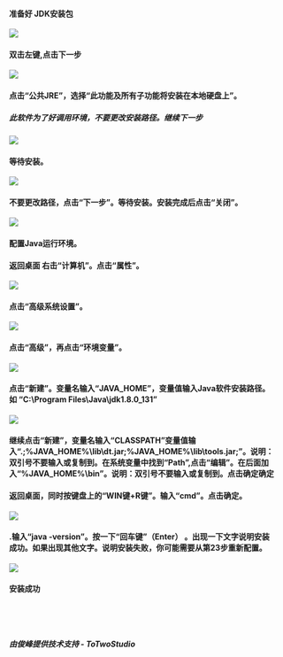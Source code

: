 
<ol style="list-style: none;">
				<li><h4>准备好 JDK安装包</h4></li>
				<img src="img/1.png" />
				<li><h4>双击左键,点击下一步</h4></li>
				<img src="img/2.png" />
				<li><h4>点击“公共JRE”，选择“此功能及所有子功能将安装在本地硬盘上”。</h4><h5>此软件为了好调用环境，不要更改安装路径。继续下一步</h5></li>
				<img src="img/3.png" />
				<li><h4>等待安装。</h4></li>
					<img src="img/4.png" />
				<li><h4>不要更改路径，点击“下一步”。等待安装。安装完成后点击“关闭”。</h4></li>
				<img src="img/5.png" />
				<li><h4>配置Java运行环境。</h4></li>
				<li><h4>返回桌面    右击“计算机”。点击“属性”。</h4></li>
				<img src="img/6.png" />
				<li><h4>点击“高级系统设置”。</h4></li>
				<img src="img/7.png" />
				<li><h4>点击“高级”，再点击“环境变量”。</h4></li>
				<img src="img/8.png" />
				<li><h4>点击“新建”。变量名输入“<text>JAVA_HOME</text>”，变量值输入Java软件安装路径。如 “<text>C:\Program Files\Java\jdk1.8.0_131</text>”</h4></li>
				<img src="img/9.png" />
				<li><h4>继续点击“新建”，变量名输入“<text>CLASSPATH</text>”变量值输入“<text>.;%JAVA_HOME%\lib\dt.jar;%JAVA_HOME%\lib\tools.jar;</text>”。说明：双引号不要输入或复制到。在系统变量中找到“<text>Path</text>”,点击“编辑”。在后面加入“<text>%JAVA_HOME%\bin</text>”。说明：双引号不要输入或复制到。点击确定确定</h4></li>
				<li><h4>返回桌面，同时按键盘上的“WIN键+R键”。输入“cmd”。点击确定。</h4></li>
				<img src="img/10.png" />
				<li><h4>.输入“java -version”。按一下“回车键”（Enter） 。出现一下文字说明安装成功。如果出现其他文字。说明安装失败，你可能需要从第23步重新配置。</h4></li>
				<img src="img/11.png" />
				<li><h4>安装成功</h4></li>
				<li><h5 style="margin-top: 5rem;">由俊峰提供技术支持 - ToTwoStudio</h4></li>

</ol>
